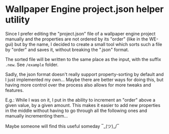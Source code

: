 # Wallpaper Engine project.json helper utility

Since I prefer editing the "project.json" file of a wallpaper engine project manually
and the properties are not ordered by its "order" (like in the WE-gui) but by the name,
I decided to create a small tool which sorts such a file by "order" and saves it,
without breaking the ".json" format.

The sorted file will be written to the same place as the input, with the suffix `.new`.
See `/example` folder.

Sadly, the json format doesn't really support property-sorting by default and I just implemented my own...
Maybe there are better ways for doing this, but having more control over the process also allows for more tweaks and features.

E.g.: While I was on it, I put in the ability to increment an "order" above a given value, by a given amount.
This makes it easier to add new properties in the middle without having to go through all the following ones and manually incrementing them...

Maybe someone will find this useful someday ‾\_(ツ)_/‾
